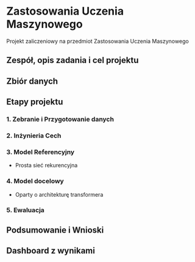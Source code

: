 # Zastosowania Uczenia Maszynowego
Projekt zaliczeniowy na przedmiot Zastosowania Uczenia Maszynowego
 ## Zespół, opis zadania i cel projektu

 ## Zbiór danych

 ## Etapy projektu

  ### 1. Zebranie i Przygotowanie danych

  ### 2. Inżynieria Cech

  ### 3. Model Referencyjny
 - Prosta sieć rekurencyjna

  ### 4. Model docelowy 
 - Oparty o architekturę transformera

  ### 5. Ewaluacja

## Podsumowanie i Wnioski

 ## Dashboard z wynikami